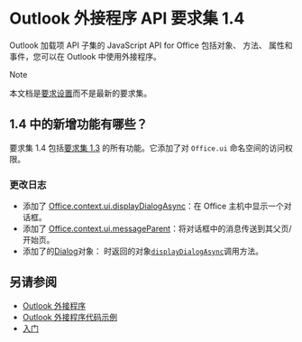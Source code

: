 # <a name="outlook-add-in-api-requirement-set-14"></a>Outlook 外接程序 API 要求集 1.4

Outlook 加载项 API 子集的 JavaScript API for Office 包括对象、 方法、 属性和事件，您可以在 Outlook 中使用外接程序。

> [!NOTE]
> 本文档是[要求设置](/javascript/office/requirement-sets/outlook-api-requirement-sets)而不是最新的要求集。

## <a name="whats-new-in-14"></a>1.4 中的新增功能有哪些？

要求集 1.4 包括[要求集 1.3](../requirement-set-1.3/outlook-requirement-set-1.3.md) 的所有功能。它添加了对 `Office.ui` 命名空间的访问权限。

### <a name="change-log"></a>更改日志

- 添加了 [Office.context.ui.displayDialogAsync](/javascript/api/office/office.ui#displaydialogasync-startaddress--options--callback-)：在 Office 主机中显示一个对话框。
- 添加了 [Office.context.ui.messageParent](/javascript/api/office/office.ui#messageparent-messageobject-)：将对话框中的消息传送到其父页/开始页。
- 添加了的[Dialog](/javascript/api/office/office.dialog)对象： 时返回的对象[`displayDialogAsync`](/javascript/api/office/office.ui#displaydialogasync-startaddress--options--callback-)调用方法。

## <a name="see-also"></a>另请参阅

- [Outlook 外接程序](https://docs.microsoft.com/outlook/add-ins/)
- [Outlook 外接程序代码示例](https://developer.microsoft.com/outlook/gallery/?filterBy=Outlook,Samples,Add-ins)
- [入门](https://docs.microsoft.com/outlook/add-ins/quick-start)